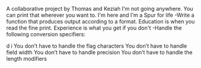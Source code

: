 A collaborative project by Thomas and Keziah
I'm not going anywhere. You can print that wherever you want to. I'm here and I'm a Spur for life
-Write a function that produces output according to a format.
Education is when you read the fine print. Experience is what you get if you don't
-Handle the following conversion specifiers:

d
i
You don’t have to handle the flag characters
You don’t have to handle field width
You don’t have to handle precision
You don’t have to handle the length modifiers
